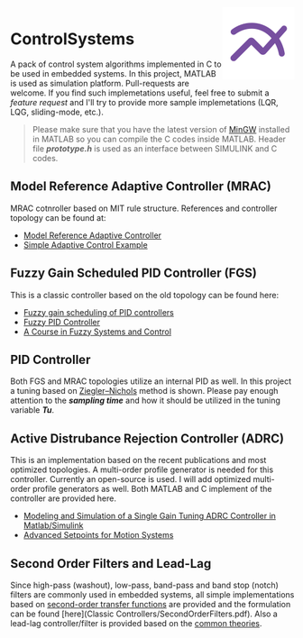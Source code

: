 <img src="icon.png" align="right" />

# ControlSystems
A pack of control system algorithms implemented in C to be used in embedded systems. In this project, MATLAB is used as simulation platform. Pull-requests are welcome. If you find such implemetations useful, feel free to submit a *feature request* and I'll try to provide more sample implemetations (LQR, LQG, sliding-mode, etc.).

> Please make sure that you have the latest version of [MinGW](https://www.mathworks.com/matlabcentral/fileexchange/52848-matlab-support-for-mingw-w64-c-c-compiler) installed in MATLAB so you can compile the C codes inside MATLAB.
> Header file ***prototype.h*** is used as an interface between SIMULINK and C codes.

## Model Reference Adaptive Controller (MRAC)
MRAC cotnroller based on MIT rule structure. References and controller topology can be found at:
- [Model Reference Adaptive Controller
](https://www.mathworks.com/help/physmod/sps/ref/modelreferenceadaptivecontroller.html)
- [Simple Adaptive Control Example](https://www.mathworks.com/matlabcentral/fileexchange/44416-simple-adaptive-control-example)

## Fuzzy Gain Scheduled PID Controller (FGS)
This is a classic controller based on the old topology can be found here:
- [Fuzzy gain scheduling of PID controllers](https://ieeexplore.ieee.org/document/260670)
- [Fuzzy PID Controller](https://www.mathworks.com/matlabcentral/fileexchange/52970-fuzzy-pid-controller)
- [A Course in Fuzzy Systems and Control](https://books.google.co.jp/books/?id=wbJQAAAAMAAJ)

## PID Controller
Both FGS and MRAC topologies utilize an internal PID as well. In this project a tuning based on [Ziegler–Nichols](https://en.wikipedia.org/wiki/Ziegler%E2%80%93Nichols_method) method is shown. Please pay enough attention to the ***sampling time*** and how it should be utilized in the tuning variable ***Tu***.

## Active Distrubance Rejection Controller (ADRC)
This is an implementation based on the recent publications and most optimized topologies. A multi-order profile generator is needed for this controller. Currently an open-source is used. I will add optimized multi-order profile generators as well.
Both MATLAB and C implement of the controller are provided here.

- [Modeling and Simulation of a Single Gain Tuning ADRC Controller in Matlab/Simulink](https://ieeexplore.ieee.org/abstract/document/9152398)
- [Advanced Setpoints for Motion Systems](https://www.mathworks.com/matlabcentral/fileexchange/16352-advanced-setpoints-for-motion-systems)

## Second Order Filters and Lead-Lag
Since high-pass (washout), low-pass, band-pass and band stop (notch) filters are commonly used in embedded systems, all simple implementations based on [second-order transfer functions](https://controlsystemsacademy.com/0024/0024.html) are provided and the formulation can be found [here](Classic Controllers/SecondOrderFilters.pdf). Also a lead-lag controller/filter is provided based on the [common theories](https://en.wikipedia.org/wiki/Lead%E2%80%93lag_compensator).